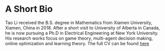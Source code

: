 # A Short Bio 
Tao Li received the B.S. degree in Mathematics from Xiamen University, Xiamen, China in 2018. After a short visit to University of Alberta in Canada, he is now pursuing a Ph.D in Electrical Engineering at New York University. His research works focus on game theory, multi-agent decision making, online optimization and learning theory. The full CV can be found [here]()



  
